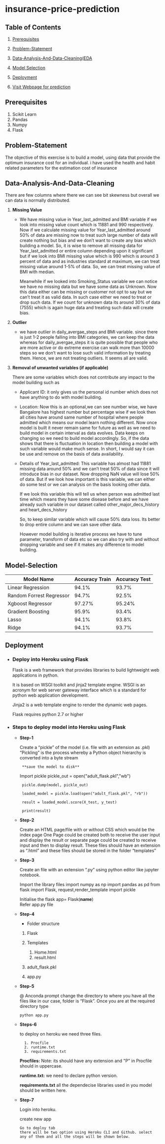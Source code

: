 # insurance-price-prediction
## Table of Contents  
1. [Prerequisites](#prerequisites)
1. [Problem-Statement](#problem-statement) 

1. [Data-Analysis-And-Data-Cleaning(EDA](#data-analysis-and-data-cleaning)

1. [Model Selection](#model-selection)

1. [Deployment](#deployment)
1. [Visit Webpage for prediction](https://insurance-price-predictions.herokuapp.com/)


 

<!-- <a name="header"/> -->
## Prerequisites
1. Scikit Learn
1. Pandas
1. Numpy
1. Flask

## Problem-Statement  

The objective of this exercise is to build a model, using data that provide the 
optimum insurance cost for an individual. i have used the health and habit related parameters for 
the estimation cost of insurance

## Data-Analysis-And-Data-Cleaning

There are few columns where there we can see bit skewness but overall we can data is normally distributed.

1. **Missing Value**
    * We have missing value in Year_last_admitted and BMI variable if we look into missing value count which is 11881 and 990 respectively.  Now if we calculate missing value for Year_last_admitted around 50% of data are missing now to treat such large number of data will create nothing but bias and we don’t want to create any bias which building a model. So, it is wise to remove all missing data for Year_last_admitted or entire column depending upon it significant but if we look into BMI missing value which is 990 which is around 3 percent of data and as industries standard at maximum, we can treat missing value around 1-5% of data. So, we can treat missing value of BMI with median.  
      
      Meanwhile if we looked into Smoking_Status variable we can notice we have no missing data but we have some data as Unknown. Now this data either can be missing or customer not opt to say but we can’t treat it as valid data. In such case either we need to treat or drop such data. If we count for unknown data its around 30% of data (7555) which is again huge data and treating such data will create bias.  

1. **Outlier**
   * we have outlier in daily_avergae_steps and BMI variable. since there is just 1-2 people falling into BMI categories, we can keep the data whereas for daily_avergae_steps it is quite possible that people who are more active or do extreme exercise can walk more than 10000 steps so we don’t want to lose such valid information by treating them. Hence, we are not treating outliers. It seems all are valid.  
  
  1. **Removal of unwanted variables (if applicable)**
    
     There are some variables which does not contribute any impact to the model building such as 

     * Applicant ID: it only gives us the personal id number which does not have anything to do with model building.

     * Location: Now this is an optional,we can see number wise, we have Bangalore has highest number but percentage wise if we look then all cities have around same number of hospital where people admitted which means our model learn nothing different.
    Now once model is built it never remain same for future as well as we need   to build model in certain interval as data evolves. Data keeps on changing so we need to build model accordingly. So, if the data shows that there is fluctuation in location then building a model with such variable would make much sense. In short, I would say it can be use and remove on the basis of data availability.

     * Details of Year_last_admitted: This variable has almost had 11881 
missing data around 50% and we can’t treat 50% of data since it will introduce bias in our dataset. Now dropping NaN value will lose 50% of data.
But if we look how important is this variable, we can either do some test or we can analysis on the basis looking other data. 

       If we look this variable this will tell us when person was admitted last time which means they have some disease before and we have already such variable in our dataset called other_major_decs_history and heart_decs_history

       So, to keep similar variable which will cause 50% data loss. Its better to drop entire column and we can save other data.

       However model building is iterative process we have to tune parameter, transform of data etc so we can also try with and without dropping variable and see if it makes any difference to model building.


## Model-Selection
| Model Name                | Accuracy Train| Accuracy Test|
| -------------             |:------------- |--------------|
| Linear Regression         | 94.1%         | 93.7%        |
| Random Forrest Regressor  | 94.7%         | 92.5%        |
| Xgboost Regressor         | 97.27%        | 95.24%       |
| Gradient Boosting         | 95.9%         | 93.4%        |
| Lasso                     | 94.1%         | 93.8%        |
| Ridge                     | 94.1%         | 93.7%        |



## Deployment
  * ### **Deploy into Heroku using Flask**
     
    Flask is a web framework that provides libraries to build
lightweight web applications in python.
  
    It is based on WSGI toolkit and jinja2 template engine.
WSGI is an acronym for web server gateway interface which is a standard for
python web application development.
  
    Jinja2 is a web template engine to render the dynamic web pages.
  
    Flask requires python 2.7 or higher  
      
   * ### **Steps to deploy model into Heroku using Flask**
     
     * **Step-1**
       
       Create a “pickle” of the model (i.e. file with an extension as .pkl)
       “Pickling” is the process whereby a Python object hierarchy is converted into a byte stream
  
            **save the model to disk**
  
         Import pickle
         pickle_out = open("adult_flask.pkl","wb")  

            pickle.dump(model, pickle_out)  

            loaded_model = pickle.load(open("adult_flask.pkl", "rb"))  

            result = loaded_model.score(X_test, y_test)
  
            print(result)  


      * **Step-2**
          
          Create an HTML page/file with or without CSS which would
be the index page
One Page could be created both to receive the user input and display the result or
separate page could be created to receive input and then to display result.
These files should have an extension as “.html” and these files should be stored
in the folder “templates”

     * **Step-3**  

       Create an file with an extension “.py” using python editor like
jupyter notebook.

        Import the library files
import numpy as np
import pandas as pd
from flask import Flask, request,render_template
import pickle  

        Initialise the flask
        app= Flask(__name__)  
        Refer app.py file

     * **Step-4**  
        * Folder structure
        1. Flask
        1. Templates  

            1. Home.html
            1. result.html
        1. adult_flask.pkl
        1. app.py  

      
      * **Step-5**
        
        @ Anconda prompt change the directory to where you have all the files like in our case,
    folder is “Flask”. Once you are at the required directory type   
      
            python app.py   
  

      
      * **Steps-6**
  
        to deploy on heroku we need three files.
              
              1. Procfile
              2. runtime.txt
              3. requirements.txt 
    
        **Procfiles:**
      Note: its should have any extension and "P" in Procfile should in uppercase.
        
        **runtime.txt:**
      we need to declare python version.

        **requirements.txt**
    all the dependecise libraries used in you model should be written here.


      
      * **Step-7**
  
        Login into heroku.
          
          create new app
            
            Go to deploy tab
            there will be two option using Heroku CLI and Github. select any of them and all the steps will be shown below. 
